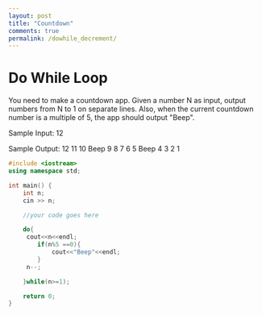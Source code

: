 ```yaml
---
layout: post
title: "Countdown"
comments: true
permalink: /dowhile_decrement/
---
```

# Do While Loop
You need to make a countdown app.
Given a number N as input, output numbers from N to 1 on separate lines.
Also, when the current countdown number is a multiple of 5, the app should output "Beep".

Sample Input:
12

Sample Output:
12
11
10
Beep
9
8
7
6
5
Beep
4
3
2
1

```cpp
#include <iostream>
using namespace std;

int main() {
    int n;
    cin >> n;

    //your code goes here

    do{
     cout<<n<<endl;
    	if(n%5 ==0){
    		cout<<"Beep"<<endl;
    	}
     n--;

    }while(n>=1);

    return 0;
}
```
